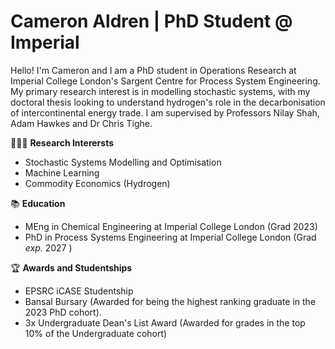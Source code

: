 # Cameron Aldren | PhD Student @ Imperial

Hello! I'm Cameron and I am a PhD student in Operations Research at Imperial College London's Sargent Centre for Process System Engineering. My primary research interest is in modelling stochastic systems, with my doctoral thesis looking to understand hydrogen's role in the decarbonisation of intercontinental energy trade. I am supervised by Professors Nilay Shah, Adam Hawkes and Dr Chris Tighe.

👨🏼‍🔬 __Research Interersts__
- Stochastic Systems Modelling and Optimisation
- Machine Learning
- Commodity Economics (Hydrogen)

📚 __Education__
- MEng in Chemical Engineering at Imperial College London (Grad 2023)
- PhD in Process Systems Engineering at Imperial College London (Grad *exp.* 2027 )

🏆 __Awards and Studentships__
- EPSRC iCASE Studentship
- Bansal Bursary (Awarded for being the highest ranking graduate in the 2023 PhD cohort).
- 3x Undergraduate Dean's List Award (Awarded for grades in the top 10% of the Undergraduate cohort)

